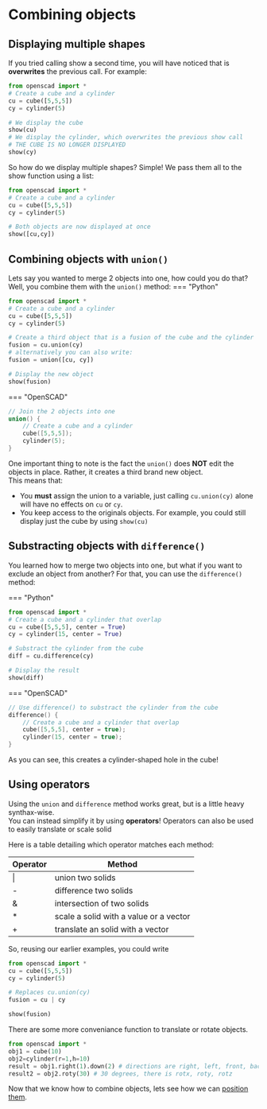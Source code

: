 # Combining objects

## Displaying multiple shapes

If you tried calling show a second time, you will have noticed that is **overwrites** the previous call.
For example:
```py
from openscad import *
# Create a cube and a cylinder
cu = cube([5,5,5])
cy = cylinder(5)

# We display the cube
show(cu)
# We display the cylinder, which overwrites the previous show call
# THE CUBE IS NO LONGER DISPLAYED
show(cy)
```

So how do we display multiple shapes?
Simple! We pass them all to the show function using a list:
```py
from openscad import *
# Create a cube and a cylinder
cu = cube([5,5,5])
cy = cylinder(5)

# Both objects are now displayed at once
show([cu,cy])
```


## Combining objects with `union()`
Lets say you wanted to merge 2 objects into one, how could you do that?
Well, you combine them with the `union()` method:
=== "Python"

```py
from openscad import *
# Create a cube and a cylinder
cu = cube([5,5,5])
cy = cylinder(5)

# Create a third object that is a fusion of the cube and the cylinder
fusion = cu.union(cy)
# alternatively you can also write:
fusion = union([cu, cy])

# Display the new object
show(fusion)
```

=== "OpenSCAD"

```c++
// Join the 2 objects into one
union() {    
    // Create a cube and a cylinder
    cube([5,5,5]);
    cylinder(5);
}
```

One important thing to note is the fact the `union()` does **NOT** edit the objects in place. Rather, it creates a third brand new object.  
This means that:

- You **must** assign the union to a variable, just calling `cu.union(cy)` alone will have no effects on `cu` or `cy`.
- You keep access to the originals objects. For example, you could still display just the cube by using `show(cu)`

## Substracting objects with `difference()`
You learned how to merge two objects into one, but what if you want to exclude an object from another?
For that, you can use the `difference()` method:

=== "Python"

```py
from openscad import *
# Create a cube and a cylinder that overlap
cu = cube([5,5,5], center = True)
cy = cylinder(15, center = True)

# Substract the cylinder from the cube
diff = cu.difference(cy)

# Display the result
show(diff)
```

=== "OpenSCAD"

```c++
// Use difference() to substract the cylinder from the cube
difference() {
    // Create a cube and a cylinder that overlap
    cube([5,5,5], center = true);
    cylinder(15, center = true);
}
```


As you can see, this creates a cylinder-shaped hole in the cube!

## Using operators
Using the `union` and `difference` method works great, but is a little heavy synthax-wise.  
You can instead simplify it by using **operators**!
Operators can also be used to easily translate or scale solid

Here is a table detailing which operator matches each method:

| Operator | Method                                  |
| -------- | --------------------------------------- |
| \|        | union two solids                        |
| -        | difference two solids                   |
| &        | intersection of two solids              |
| *        | scale a solid with a value or a vector  |
| +        | translate an solid with a vector        |

So, reusing our earlier examples, you could write
```py
from openscad import *
cu = cube([5,5,5])
cy = cylinder(5)

# Replaces cu.union(cy)
fusion = cu | cy

show(fusion)
```

There are some more conveniance function to translate or rotate objects.

```py
from openscad import *
obj1 = cube(10)
obj2=cylinder(r=1,h=10)
result = obj1.right(1).down(2) # directions are right, left, front, back, up, down
result2 = obj2.roty(30) # 30 degrees, there is rotx, roty, rotz
```

Now that we know how to combine objects, lets see how we can [position them](./positioning_objects.md).
